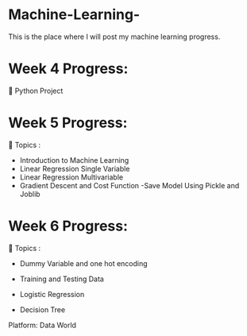 # Machine-Learning-
This is the place where I will post my machine learning progress.


Week 4 Progress:
==================

🔹 Python Project
   
Week 5 Progress:
==================

🔹 Topics :
   - Introduction to Machine Learning
   - Linear Regression Single Variable
   - Linear Regression Multivariable
   - Gradient Descent and Cost Function
   -Save Model Using Pickle and Joblib

Week 6 Progress:
==================

🔹 Topics :
    

- Dummy Variable and one hot encoding

- Training and Testing Data

- Logistic Regression

- Decision Tree
 
Platform: Data World

